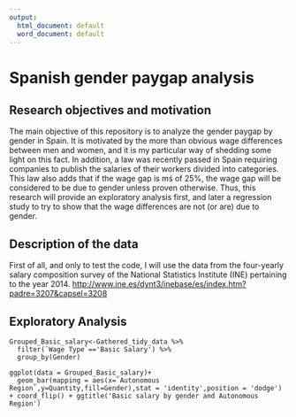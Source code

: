 ```yaml
---
output:
  html_document: default
  word_document: default
---
```

# Spanish gender paygap analysis
## Research objectives and motivation

The main objective of this repository is to analyze the gender paygap by gender in Spain. It is motivated by the more than obvious wage differences between men and women, and it is my particular way of shedding some light on this fact. In addition, a law was recently passed in Spain requiring companies to publish the salaries of their workers divided into categories. This law also adds that if the wage gap is mś of 25%, the wage gap will be considered to be due to gender unless proven otherwise. Thus, this research will provide an exploratory analysis first, and later a regression study to try to show that the wage differences are not (or are) due to gender.

## Description of the data
First of all, and only to test the code, I will use the data from the four-yearly salary composition survey of the National Statistics Institute (INE) pertaining to the year 2014. 
http://www.ine.es/dynt3/inebase/es/index.htm?padre=3207&capsel=3208

## Exploratory Analysis

```{r echo=FALSE}
Grouped_Basic_salary<-Gathered_tidy_data %>%
  filter(`Wage Type`=='Basic Salary') %>%
  group_by(Gender)

ggplot(data = Grouped_Basic_salary)+
  geom_bar(mapping = aes(x=`Autonomous Region`,y=Quantity,fill=Gender),stat = 'identity',position = 'dodge') + coord_flip() + ggtitle('Basic salary by gender and Autonomous Region')
```

